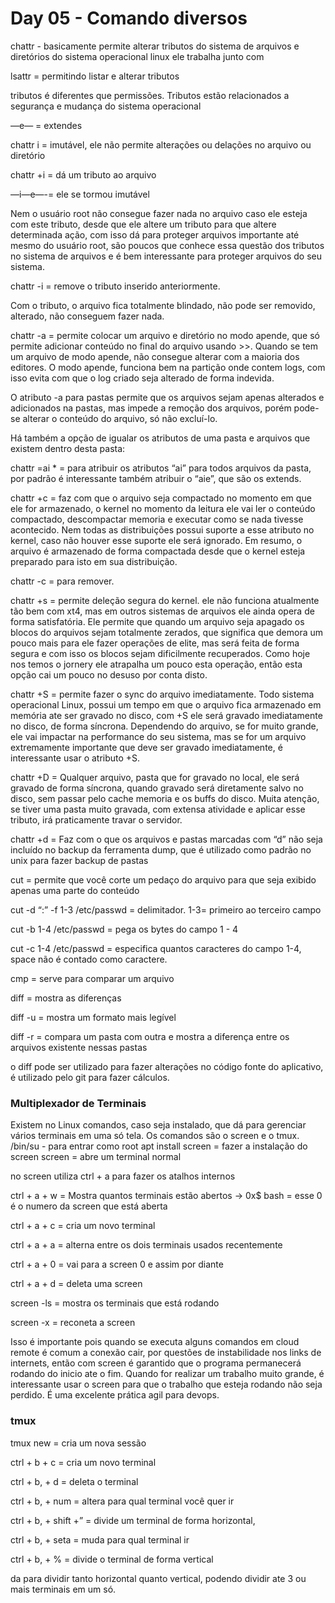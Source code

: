 # Day 05 - Comando diversos

chattr - basicamente permite alterar tributos do sistema de arquivos e diretórios do sistema operacional linux ele trabalha junto com

lsattr = permitindo listar e alterar tributos 

tributos é diferentes que permissões. Tributos estão relacionados a segurança e mudança do sistema operacional 

—e— = extendes 

chattr i = imutável, ele não permite alterações ou delações no arquivo ou diretório 

chattr +i = dá um tributo ao arquivo 

—i—e—-= ele se tormou imutável 

Nem o usuário root não consegue fazer nada no arquivo caso ele esteja com este tributo, desde que ele altere um tributo para que altere determinada ação, com isso dá para proteger arquivos importante até mesmo do usuário root, são poucos que conhece essa questão dos tributos no sistema de arquivos e é bem interessante para proteger arquivos do seu sistema. 

chattr -i = remove o tributo inserido anteriormente.

Com o tributo, o arquivo fica totalmente blindado, não pode ser removido, alterado, não conseguem fazer nada. 

chattr -a = permite colocar um arquivo e diretório no modo apende, que só permite adicionar conteúdo no final do arquivo usando >>. Quando se tem um arquivo de modo apende, não consegue alterar com a maioria dos editores. O modo apende, funciona bem na partição onde contem logs, com isso evita com que o log criado seja alterado de forma indevida. 

O atributo -a para pastas permite que os arquivos sejam apenas alterados e adicionados na pastas, mas impede a remoção dos arquivos, porém pode-se alterar o conteúdo do arquivo, só não excluí-lo. 

Há também a opção de igualar os atributos de uma pasta e arquivos que existem dentro desta pasta:

chattr =ai * = para atribuir os atributos “ai” para todos arquivos da pasta, por padrão é interessante também atribuir o “aie”, que são os extends. 

chattr +c = faz com que o arquivo seja compactado no momento em que ele for armazenado, o kernel no momento da leitura ele vai ler o conteúdo compactado, descompactar memoria e executar como se nada tivesse acontecido. Nem todas as distribuições possui suporte a esse atributo no kernel, caso não houver esse suporte ele será ignorado. Em resumo, o arquivo é armazenado de forma compactada desde que o kernel esteja preparado para isto em sua distribuição. 

chattr -c = para remover. 

chattr +s = permite deleção segura do kernel. ele não funciona atualmente tão bem com xt4, mas em outros sistemas de arquivos ele ainda opera de forma satisfatória. Ele permite que quando um arquivo seja apagado os blocos do arquivos sejam totalmente zerados, que significa que demora um pouco mais para ele fazer operações de elite, mas será feita de forma segura e com isso os blocos sejam dificilmente recuperados. Como hoje nos temos o jornery ele atrapalha um pouco esta operação, então esta opção cai um pouco no desuso por conta disto. 

chattr +S = permite fazer o sync do arquivo imediatamente. Todo sistema operacional Linux, possui um tempo em que o arquivo fica armazenado em memória ate ser gravado no disco, com +S ele será gravado imediatamente no disco, de forma síncrona. Dependendo do arquivo, se for muito grande, ele vai impactar na performance do seu sistema, mas se for um arquivo extremamente importante que deve ser gravado imediatamente, é interessante usar o atributo +S. 

chattr +D = Qualquer arquivo, pasta que for gravado no local, ele será gravado de forma síncrona, quando gravado será diretamente salvo no disco, sem passar pelo cache memoria e os buffs do disco. Muita atenção, se tiver uma pasta muito gravada, com extensa atividade e aplicar esse tributo, irá praticamente travar o servidor.

chattr +d = Faz com o que os arquivos e pastas marcadas com “d” não seja incluído no backup da ferramenta dump, que é utilizado como padrão no unix para fazer backup de pastas 

cut = permite que você corte um pedaço do arquivo para que seja exibido apenas uma parte do conteúdo 

cut -d “:” -f 1-3 /etc/passwd = delimitador. 1-3= primeiro ao terceiro campo

cut -b 1-4 /etc/passwd = pega os bytes do campo 1 - 4 

cut -c 1-4 /etc/passwd = especifica quantos caracteres do campo 1-4, space não é contado como caractere. 

cmp = serve para comparar um arquivo 

diff = mostra as diferenças 

diff -u = mostra um formato mais legível 

diff -r = compara um pasta com outra e mostra a diferença entre os arquivos existente nessas pastas 

o diff pode ser utilizado para fazer alterações no código fonte do aplicativo, é utilizado pelo git para fazer cálculos. 

### Multiplexador de Terminais

Existem no Linux comandos, caso seja instalado, que dá para gerenciar vários terminais em uma só tela. Os comandos são o screen e o tmux.
/bin/su - para entrar como root
apt install screen = fazer a instalação do screen
screen = abre um terminal normal

no screen utiliza ctrl + a para fazer os atalhos internos 

ctrl + a + w = Mostra quantos terminais estão abertos → 0x$ bash = esse 0 é o numero da screen que está aberta  

ctrl + a + c = cria um novo terminal 

ctrl + a + a = alterna entre os dois terminais usados recentemente 

ctrl + a + 0 = vai para a screen 0 e assim por diante

ctrl + a + d = deleta uma screen 

screen -ls = mostra os terminais que está rodando 

screen -x = reconeta a screen 

Isso é importante pois quando se executa alguns comandos em cloud remote é comum a conexão cair, por questões de instabilidade nos links de internets, então com screen é garantido que o programa permanecerá rodando do inicio ate o fim. Quando for realizar um trabalho muito grande, é interessante usar o screen para que o trabalho que esteja rodando não seja perdido.  É uma excelente prática agil para devops.

### tmux

tmux new = cria um nova sessão 

ctrl + b + c = cria um novo terminal 

ctrl + b, + d = deleta o terminal 

ctrl + b, + num = altera para qual terminal você quer ir 

ctrl + b, + shift +” = divide um terminal de forma horizontal, 

ctrl + b, + seta = muda para qual terminal ir 

ctrl + b, + % = divide o terminal de forma vertical 

da para dividir tanto horizontal quanto vertical, podendo dividir ate 3 ou mais terminais em um só.